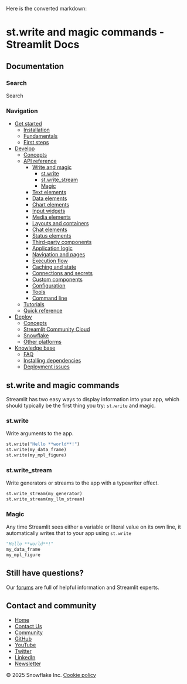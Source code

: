 Here is the converted markdown:

# st.write and magic commands - Streamlit Docs
## Documentation

### Search
Search

### Navigation
* [Get started](/get-started)
	+ [Installation](/get-started/installation)
	+ [Fundamentals](/get-started/fundamentals)
	+ [First steps](/get-started/tutorials)
* [Develop](/develop)
	+ [Concepts](/develop/concepts)
	+ [API reference](/develop/api-reference)
		- [Write and magic](/develop/api-reference/write-magic)
			- [st.write](/develop/api-reference/write-magic/st.write)
			- [st.write_stream](/develop/api-reference/write-magic/st.write_stream)
			- [Magic](/develop/api-reference/write-magic/magic)
		- [Text elements](/develop/api-reference/text)
		- [Data elements](/develop/api-reference/data)
		- [Chart elements](/develop/api-reference/charts)
		- [Input widgets](/develop/api-reference/widgets)
		- [Media elements](/develop/api-reference/media)
		- [Layouts and containers](/develop/api-reference/layout)
		- [Chat elements](/develop/api-reference/chat)
		- [Status elements](/develop/api-reference/status)
		- [Third-party components](https://streamlit.io/components)
		- [Application logic](/develop/api-reference/user)
		- [Navigation and pages](/develop/api-reference/navigation)
		- [Execution flow](/develop/api-reference/execution-flow)
		- [Caching and state](/develop/api-reference/caching-and-state)
		- [Connections and secrets](/develop/api-reference/connections)
		- [Custom components](/develop/api-reference/custom-components)
		- [Configuration](/develop/api-reference/configuration)
		- [Tools](/develop/api-reference/app-testing)
		- [Command line](/develop/api-reference/cli)
	+ [Tutorials](/develop/tutorials)
	+ [Quick reference](/develop/quick-reference)
* [Deploy](/deploy)
	+ [Concepts](/deploy/concepts)
	+ [Streamlit Community Cloud](/deploy/streamlit-community-cloud)
	+ [Snowflake](/deploy/snowflake)
	+ [Other platforms](/deploy/tutorials)
* [Knowledge base](/knowledge-base)
	+ [FAQ](/knowledge-base/using-streamlit)
	+ [Installing dependencies](/knowledge-base/dependencies)
	+ [Deployment issues](/knowledge-base/deploy)

## st.write and magic commands
Streamlit has two easy ways to display information into your app, which should typically be the first thing you try: `st.write` and magic.

### st.write
Write arguments to the app.
```python
st.write("Hello **world**!")
st.write(my_data_frame)
st.write(my_mpl_figure)
```

### st.write_stream
Write generators or streams to the app with a typewriter effect.
```python
st.write_stream(my_generator)
st.write_stream(my_llm_stream)
```

### Magic
Any time Streamlit sees either a variable or literal value on its own line, it automatically writes that to your app using `st.write`
```python
"Hello **world**!"
my_data_frame
my_mpl_figure
```

## Still have questions?
Our [forums](https://discuss.streamlit.io) are full of helpful information and Streamlit experts.

## Contact and community
* [Home](/)
* [Contact Us](mailto:hello@streamlit.io?subject=Contact%20from%20documentation%20)
* [Community](https://discuss.streamlit.io)
* [GitHub](https://github.com/streamlit)
* [YouTube](https://www.youtube.com/channel/UC3LD42rjj-Owtxsa6PwGU5Q)
* [Twitter](https://twitter.com/streamlit)
* [LinkedIn](https://www.linkedin.com/company/streamlit)
* [Newsletter](https://info.snowflake.com/streamlit-newsletter-sign-up.html)

&copy; 2025 Snowflake Inc.
[Cookie policy](https://www.streamlit.io/cookie-policy)